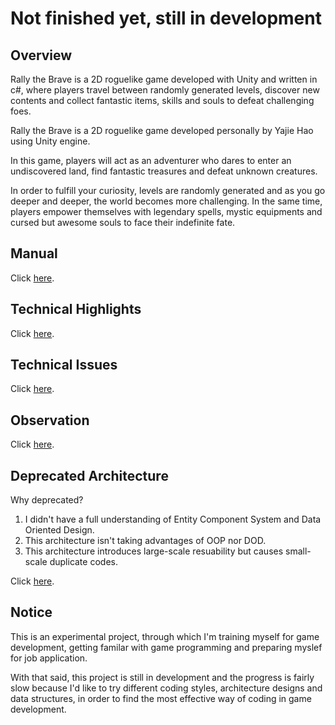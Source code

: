 # Not finished yet, still in development

## Overview

Rally the Brave is a 2D roguelike game developed with Unity and written in c#, 
where players travel between randomly generated levels, discover new contents 
and collect fantastic items, skills and souls to defeat challenging foes.

Rally the Brave is a 2D roguelike game developed personally by Yajie Hao using Unity engine.
    
In this game, players will act as an adventurer who dares to enter an undiscovered land,
find fantastic treasures and defeat unknown creatures.
    
In order to fulfill your curiosity, levels are randomly generated and as you go deeper and deeper,
the world becomes more challenging. In the same time, players empower themselves with legendary spells, mystic equipments
and cursed but awesome souls to face their indefinite fate.

<a id="manual"></a>
## Manual

Click <a href="Documentation/manual.md">here</a>.

<a id="technical_highlights"></a>
## Technical Highlights

Click <a href="Documentation/technical_highlights.md">here</a>.

<a id="technical_issues"></a>
## Technical Issues
Click <a href="Documentation/technical_issues.md">here</a>.

<a id="observation"></a>
## Observation

Click <a href="Documentation/observation.md">here</a>.

<a id="deprecated"></a>
## Deprecated Architecture

Why deprecated?
1.  I didn't have a full understanding of Entity Component System and Data Oriented Design.
2.  This architecture isn't taking advantages of OOP nor DOD.
3.  This architecture introduces large-scale resuability but causes small-scale duplicate codes.

Click <a href="Documentation/deprecated.md">here</a>.

## Notice

This is an experimental project, through which I'm training myself for game development, 
getting familar with game programming and preparing myslef for job application.
    
With that said, this project is still in development and the progress is fairly slow
because I'd like to try different coding styles, architecture designs and data structures,
in order to find the most effective way of coding in game development.
    
